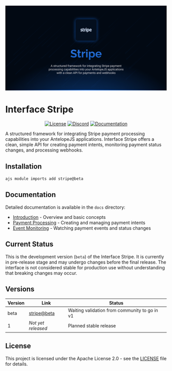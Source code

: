 ![Stripe](.github/social-card.png)

# Interface Stripe

<div align="center">
<a href="./LICENSE"><img alt="License" src="https://img.shields.io/badge/License-Apache_2.0-blue.svg?style=for-the-badge&labelColor=000000"></a>
<a href="https://discord.gg/sjK28QHrA7"><img src="https://img.shields.io/badge/Discord-18181B?logo=discord&style=for-the-badge&color=000000" alt="Discord"></a>
<a href="./docs/1.introduction.md"><img src="https://img.shields.io/badge/Docs-18181B?style=for-the-badge&color=000000" alt="Documentation"></a>
</div>

A structured framework for integrating Stripe payment processing capabilities into your AntelopeJS applications. Interface Stripe offers a clean, simple API for creating payment intents, monitoring payment status changes, and processing webhooks.

## Installation

```bash
ajs module imports add stripe@beta
```

## Documentation

Detailed documentation is available in the `docs` directory:

- [Introduction](./docs/1.introduction.md) - Overview and basic concepts
- [Payment Processing](./docs/2.payment-processing.md) - Creating and managing payment intents
- [Event Monitoring](./docs/3.event-monitoring.md) - Watching payment events and status changes

## Current Status

This is the development version (`beta`) of the Interface Stripe. It is currently in pre-release stage and may undergo changes before the final release. The interface is not considered stable for production use without understanding that breaking changes may occur.

## Versions

| Version | Link                                                                                       | Status                                        |
| ------- | ------------------------------------------------------------------------------------------ | --------------------------------------------- |
| beta    | [stripe@beta](https://github.com/AntelopeJS/stripe/tree/main/.antelope/output/stripe/beta) | Waiting validation from community to go in v1 |
| 1       | _Not yet released_                                                                         | Planned stable release                        |

## License

This project is licensed under the Apache License 2.0 - see the [LICENSE](LICENSE) file for details.

